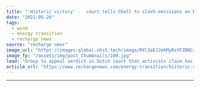 ```yaml
---
title: "'Historic victory' -  court tells Shell to slash emissions on Big Oil's day of climate pain"
date: "2021-05-26"
tags: 
  - wind
  - energy transition
  - recharge news
source: "recharge news"
image_url: "https://images-global.nhst.tech/image/RXl3aEJJekMyRzVFZDNCaXp4cGNNa0lXWkFVUW9LZTA0cXJvZUwxbDVJZz0=/nhst/binary/b41521268f5aec17bf210c15af6688f2"
image_fp: "/assets/img/post_thumbnails/109.jpg"
lead: "Group to appeal verdict in Dutch court that activists claim has major implications as trio of supermajors face emissions scrutiny"
article_url: "https://www.rechargenews.com/energy-transition/historic-victory-court-tells-shell-to-slash-emissions-on-big-oils-day-of-climate-pain/2-1-1016349"
---
```


---

